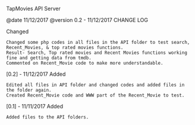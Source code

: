 
TapMovies API Server

@date 11/12/2017
@version 0.2 - 11/12/2017 
CHANGE LOG


Changed  

    Changed some php codes in all files in the API folder to test search, Recent_Movies, & top rated movies functions. 
    Result- Search, Top rated movies and Recent Movies functions working fine and getting data from tmdb. 
    Commented on Recent_Movie code to make more understandable. 
    
[0.2] - 11/12/2017
Added 
    
    Edited all files in API folder and changed codes and added files in the folder again. 
    Created Recent_Movie code and WWW part of the Recent_Movie to test. 


[0.1] - 11/11/2017
Added 

    Added files to the API folders. 
    
    
